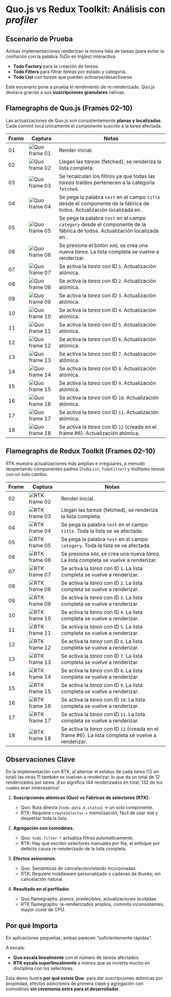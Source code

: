 # Quo.js vs Redux Toolkit: Análisis con _profiler_

## Escenario de Prueba

Ambas implementaciones renderizan la misma lista de tareas (para evitar la confución con la palabra _ToDo_ en Ingles) interactiva:

- **Todo Factory** para la creación de _tareas_.
- **Todo Filters** para filtrar _tareas_ por estado y categoría.
- **Todo List** con _tareas_ que pueden activarse/desactivarse.

Este escenario pone a prueba el rendimiento de re-renderizado. Quo.js destaca gracias a sus
**suscripciones granulares** nativas.

## Flamegraphs de Quo.js (Frames 02–10)

Las actualizaciones de Quo.js son consistentemente **planas y localizadas**. Cada commit toca
únicamente el componente suscrito a la _tarea_ afectada.

| Frame | Captura                                                                 | Notas                                                                                                                            |
| ----- | ------------------------------------------------------------------------ | -------------------------------------------------------------------------------------------------------------------------------- |
| 01    | ![Quo frame 01](./public/assets/profiler/quojs/quojs-profiler-frame-01.png) | Render inicial.                                                                                                                  |
| 02    | ![Quo frame 02](./public/assets/profiler/quojs/quojs-profiler-frame-02.png) | Llegan las _tareas_ (fetched), se renderiza la lista completa.                                                                       |
| 03    | ![Quo frame 03](./public/assets/profiler/quojs/quojs-profiler-frame-03.png) | Se recalculan los filtros ya que todas las _tareas_ traídos pertenecen a la categoría `fetched`.                                    |
| 04    | ![Quo frame 04](./public/assets/profiler/quojs/quojs-profiler-frame-04.png) | Se pega la palabra `test` en el campo `title` desde el componente de la fábrica de todos. Actualización localizada en <TodoFactory />. |
| 05    | ![Quo frame 05](./public/assets/profiler/quojs/quojs-profiler-frame-05.png) | Se pega la palabra `test` en el campo `category` desde el componente de la fábrica de todos. Actualización localizada en <TodoFactory />. |
| 06    | ![Quo frame 06](./public/assets/profiler/quojs/quojs-profiler-frame-06.png) | Se presiona el botón `Add`, se crea una nueva _tarea_. La lista completa se vuelve a renderizar.                                      |
| 07    | ![Quo frame 07](./public/assets/profiler/quojs/quojs-profiler-frame-07.png) | Se activa la _tarea_ con ID `1`. Actualización atómica.                                                                              |
| 08    | ![Quo frame 08](./public/assets/profiler/quojs/quojs-profiler-frame-08.png) | Se activa la _tarea_ con ID `2`. Actualización atómica.                                                                              |
| 09    | ![Quo frame 09](./public/assets/profiler/quojs/quojs-profiler-frame-09.png) | Se activa la _tarea_ con ID `3`. Actualización atómica.                                                                              |
| 10    | ![Quo frame 10](./public/assets/profiler/quojs/quojs-profiler-frame-10.png) | Se activa la _tarea_ con ID `4`. Actualización atómica.                                                                              |
| 11    | ![Quo frame 11](./public/assets/profiler/quojs/quojs-profiler-frame-11.png) | Se activa la _tarea_ con ID `5`. Actualización atómica.                                                                              |
| 12    | ![Quo frame 12](./public/assets/profiler/quojs/quojs-profiler-frame-12.png) | Se activa la _tarea_ con ID `6`. Actualización atómica.                                                                              |
| 13    | ![Quo frame 13](./public/assets/profiler/quojs/quojs-profiler-frame-13.png) | Se activa la _tarea_ con ID `7`. Actualización atómica.                                                                              |
| 14    | ![Quo frame 14](./public/assets/profiler/quojs/quojs-profiler-frame-14.png) | Se activa la _tarea_ con ID `8`. Actualización atómica.                                                                              |
| 15    | ![Quo frame 15](./public/assets/profiler/quojs/quojs-profiler-frame-15.png) | Se activa la _tarea_ con ID `9`. Actualización atómica.                                                                              |
| 16    | ![Quo frame 16](./public/assets/profiler/quojs/quojs-profiler-frame-16.png) | Se activa la _tarea_ con ID `10`. Actualización atómica.                                                                             |
| 17    | ![Quo frame 17](./public/assets/profiler/quojs/quojs-profiler-frame-17.png) | Se activa la _tarea_ con ID `11`. Actualización atómica.                                                                             |
| 18    | ![Quo frame 18](./public/assets/profiler/quojs/quojs-profiler-frame-18.png) | Se activa la _tarea_ con ID `12` (creada en el frame #6). Actualización atómica.                                                 |

## Flamegraphs de Redux Toolkit (Frames 02–10)

RTK muestra actualizaciones más amplias e irregulares, a menudo despertando componentes padres
(`TodoList`, `TodoFilter`) y múltiples _tareas_ con un solo cambio.

| Frame | Captura                                                                          | Notas                                                                                                                            |
| ----- | --------------------------------------------------------------------------------- | -------------------------------------------------------------------------------------------------------------------------------- |
| 02    | ![RTK frame 02](./public/assets/profiler/rtk/redux-toolkit-profiler-frame-02.png) | Render inicial.                                                                                                                  |
| 03    | ![RTK frame 03](./public/assets/profiler/rtk/redux-toolkit-profiler-frame-03.png) | Llegan las _tareas_ (fetched), se renderiza la lista completa.                                                                       |
| 04    | ![RTK frame 04](./public/assets/profiler/rtk/redux-toolkit-profiler-frame-04.png) | Se pega la palabra `test` en el campo `title`. Toda la lista se ve afectada.                                                      |
| 05    | ![RTK frame 05](./public/assets/profiler/rtk/redux-toolkit-profiler-frame-05.png) | Se pega la palabra `test` en el campo `category`. Toda la lista se ve afectada.                                                   |
| 06    | ![RTK frame 06](./public/assets/profiler/rtk/redux-toolkit-profiler-frame-06.png) | Se presiona `Add`, se crea una nueva _tarea_. La lista completa se vuelve a renderizar.                                               |
| 07    | ![RTK frame 07](./public/assets/profiler/rtk/redux-toolkit-profiler-frame-07.png) | Se activa la _tarea_ con ID `1`. La lista completa se vuelve a renderizar.                                                           |
| 08    | ![RTK frame 08](./public/assets/profiler/rtk/redux-toolkit-profiler-frame-08.png) | Se activa la _tarea_ con ID `2`. La lista completa se vuelve a renderizar.                                                           |
| 09    | ![RTK frame 09](./public/assets/profiler/rtk/redux-toolkit-profiler-frame-09.png) | Se activa la _tarea_ con ID `3`. La lista completa se vuelve a renderizar.                                                           |
| 10    | ![RTK frame 10](./public/assets/profiler/rtk/redux-toolkit-profiler-frame-10.png) | Se activa la _tarea_ con ID `4`. La lista completa se vuelve a renderizar.                                                           |
| 11    | ![RTK frame 11](./public/assets/profiler/rtk/redux-toolkit-profiler-frame-11.png) | Se activa la _tarea_ con ID `5`. La lista completa se vuelve a renderizar.                                                           |
| 12    | ![RTK frame 12](./public/assets/profiler/rtk/redux-toolkit-profiler-frame-12.png) | Se activa la _tarea_ con ID `6`. La lista completa se vuelve a renderizar.                                                           |
| 13    | ![RTK frame 13](./public/assets/profiler/rtk/redux-toolkit-profiler-frame-13.png) | Se activa la _tarea_ con ID `7`. La lista completa se vuelve a renderizar.                                                           |
| 14    | ![RTK frame 14](./public/assets/profiler/rtk/redux-toolkit-profiler-frame-14.png) | Se activa la _tarea_ con ID `8`. La lista completa se vuelve a renderizar.                                                           |
| 15    | ![RTK frame 15](./public/assets/profiler/rtk/redux-toolkit-profiler-frame-15.png) | Se activa la _tarea_ con ID `9`. La lista completa se vuelve a renderizar.                                                           |
| 16    | ![RTK frame 16](./public/assets/profiler/rtk/redux-toolkit-profiler-frame-16.png) | Se activa la _tarea_ con ID `10`. La lista completa se vuelve a renderizar.                                                          |
| 17    | ![RTK frame 17](./public/assets/profiler/rtk/redux-toolkit-profiler-frame-17.png) | Se activa la _tarea_ con ID `11`. La lista completa se vuelve a renderizar.                                                          |
| 18    | ![RTK frame 18](./public/assets/profiler/rtk/redux-toolkit-profiler-frame-18.png) | Se activa la _tarea_ con ID `12` (creada en el frame #6). La lista completa se vuelve a renderizar.                               |

## Observaciones Clave

En la implementación con RTK, al alternar el estatus de cada _tarea_ (12 en total) las otras 11 también se vuelven a renderizar, lo que da un total de 12 renderizados por _tarea_. ¡Eso significa 144 renderizados en total, 132 de los cuales eran innecesarios!

1. **Suscripciones atómicas (Quo) vs Fábricas de selectores (RTK).**
   - Quo: Ruta directa (`todo.data.4.status`) → un solo componente.
   - RTK: Requiere `createSelector` + memoización; fácil de usar mal y despertar toda la lista.

2. **Agregación con comodines.**
   - Quo: `todo.filter.*` actualiza filtros automáticamente.
   - RTK: Hay que escribir selectores manuales por fila; el enfoque por defecto causa re-renderizado de la lista completa.

3. **Efectos asíncronos.**
   - Quo: Semánticas de cancelación/retardo incorporadas.
   - RTK: Requiere middleware personalizado o cadenas de thunks; sin cancelación natural.

4. **Resultado en el perfilador.**
   - Quo flamegraphs: planos, predecibles, actualizaciones acotadas.
   - RTK flamegraphs: re-renderizados amplios, commits inconsistentes, mayor coste de CPU.

## Por qué Importa

En aplicaciones pequeñas, ambas parecen “suficientemente rápidas”.

A escala:

- **Quo escala linealmente** con el número de _tareas_ afectados.
- **RTK escala superlinealmente** a menos que se invierta mucho en disciplina con los selectores.

Esta demo ilustra **por qué existe Quo**: para dar suscripciones atómicas por propiedad, efectos asíncronos de primera clase y agregación con comodines **sin ceremonia extra para el desarrollador**.